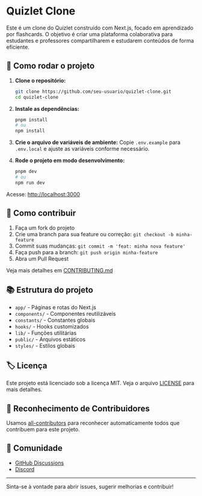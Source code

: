 # Quizlet Clone

Este é um clone do Quizlet construído com Next.js, focado em aprendizado por flashcards. O objetivo é criar uma plataforma colaborativa para estudantes e professores compartilharem e estudarem conteúdos de forma eficiente.

## 🚀 Como rodar o projeto

1. **Clone o repositório:**
   ```bash
   git clone https://github.com/seu-usuario/quizlet-clone.git
   cd quizlet-clone
   ```
2. **Instale as dependências:**
   ```bash
   pnpm install
   # ou
   npm install
   ```
3. **Crie o arquivo de variáveis de ambiente:**
   Copie `.env.example` para `.env.local` e ajuste as variáveis conforme necessário.

4. **Rode o projeto em modo desenvolvimento:**
   ```bash
   pnpm dev
   # ou
   npm run dev
   ```

Acesse: [http://localhost:3000](http://localhost:3000)

## 🤝 Como contribuir

1. Faça um fork do projeto
2. Crie uma branch para sua feature ou correção: `git checkout -b minha-feature`
3. Commit suas mudanças: `git commit -m 'feat: minha nova feature'`
4. Faça push para a branch: `git push origin minha-feature`
5. Abra um Pull Request

Veja mais detalhes em [CONTRIBUTING.md](./CONTRIBUTING.md)

## 📚 Estrutura do projeto

- `app/` - Páginas e rotas do Next.js
- `components/` - Componentes reutilizáveis
- `constants/` - Constantes globais
- `hooks/` - Hooks customizados
- `lib/` - Funções utilitárias
- `public/` - Arquivos estáticos
- `styles/` - Estilos globais

## 🏷️ Licença

Este projeto está licenciado sob a licença MIT. Veja o arquivo [LICENSE](./LICENSE) para mais detalhes.

## 👥 Reconhecimento de Contribuidores

Usamos [all-contributors](https://github.com/all-contributors/all-contributors) para reconhecer automaticamente todos que contribuem para este projeto.

## 💬 Comunidade

- [GitHub Discussions](https://github.com/seu-usuario/quizlet-clone/discussions)
- [Discord](https://discord.gg/seu-link)

---

Sinta-se à vontade para abrir issues, sugerir melhorias e contribuir! 